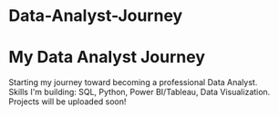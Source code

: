 # Data-Analyst-Journey
# My Data Analyst Journey
Starting my journey toward becoming a professional Data Analyst.  
Skills I'm building: SQL, Python, Power BI/Tableau, Data Visualization.
Projects will be uploaded soon!
